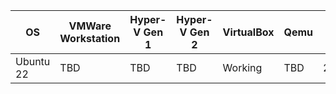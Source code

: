 | OS                      | VMWare Workstation | Hyper-V Gen 1 | Hyper-V Gen 2 | VirtualBox      | Qemu    | Date Last Tested | Avg Build Time |
|-------------------------|--------------------|---------------|---------------|-----------------|---------|------------------|----------------|
| Ubuntu 22               | TBD                | TBD           | TBD           | Working         | TBD     | 27/12/2023       | 35 mins        |